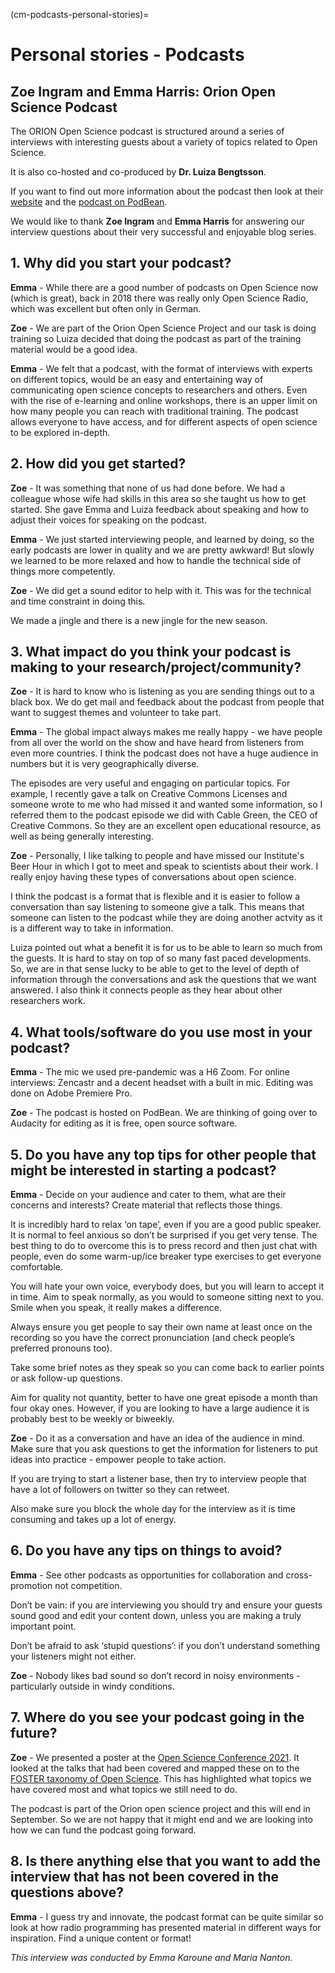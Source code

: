 (cm-podcasts-personal-stories)=
# Personal stories - Podcasts

## Zoe Ingram and Emma Harris: Orion Open Science Podcast

The ORION Open Science podcast is structured around a series of interviews with interesting guests about a variety of topics related to Open Science.

It is also co-hosted and co-produced by **Dr. Luiza Bengtsson**.

If you want to find out more information about the podcast then look at their [website](https://www.orion-openscience.eu/publications/training-materials/201902/podcasts) and the [podcast on PodBean](https://orionopenscience.podbean.com/).

We would like to thank **Zoe Ingram** and **Emma Harris** for answering our interview questions about their very successful and enjoyable blog series.

## 1. Why did you start your podcast?

**Emma** - While there are a good number of podcasts on Open Science now (which is great), back in 2018 there was really only Open Science Radio, which was excellent but often only in German.

**Zoe** - We are part of the Orion Open Science Project and our task is doing training so Luiza decided that doing the podcast as part of the training material would be a good idea.

**Emma** - We felt that a podcast, with the format of interviews with experts on different topics, would be an easy and entertaining way of communicating open science concepts to researchers and others. Even with the rise of e-learning and online workshops, there is an upper limit on how many people you can reach with traditional training. The podcast allows everyone to have access, and for different aspects of open science to be explored in-depth.

## 2. How did you get started?

**Zoe** - It was something that none of us had done before. We had a colleague whose wife had skills in this area so she taught us how to get started. She gave Emma and Luiza feedback about speaking and how to adjust their voices for speaking on the podcast.

**Emma** - We just started interviewing people, and learned by doing, so the early podcasts are lower in quality and we are pretty awkward! But slowly we learned to be more relaxed and how to handle the technical side of things more competently.

**Zoe** - We did get a sound editor to help with it. This was for the technical and time constraint in doing this.

We made a jingle and there is a new jingle for the new season.

## 3. What impact do you think your podcast is making to your research/project/community?

**Zoe** - It is hard to know who is listening as you are sending things out to a black box. We do get mail and feedback about the podcast from people that want to suggest themes and volunteer to take part.

**Emma** - The global impact always makes me really happy - we have people from all over the world on the show and have heard from listeners from even more countries. I think the podcast does not have a huge audience in numbers but it is very geographically diverse.

The episodes are very useful and engaging on particular topics. For example, I recently gave a talk on Creative Commons Licenses and someone wrote to me who had missed it and wanted some information, so I referred them to the podcast episode we did with Cable Green, the CEO of Creative Commons. So they are an excellent open educational resource, as well as being generally interesting.

**Zoe** - Personally, I like talking to people and have missed our Institute's Beer Hour in which I got to meet and speak to scientists about their work. I really enjoy having these types of conversations about open science.

I think the podcast is a format that is flexible and it is easier to follow a conversation than say listening to someone give a talk. This means that someone can listen to the podcast while they are doing another actvity as it is a different way to take in information.

Luiza pointed out what a benefit it is for us to be able to learn so much from the guests. It is hard to stay on top of so many fast paced developments. So, we are in that sense lucky to be able to get to the level of depth of information through the conversations and ask the questions that we want answered. I also think it connects people as they hear about other researchers work.

## 4. What tools/software do you use most in your podcast?

**Emma** - The mic we used pre-pandemic was a H6 Zoom. For online interviews: Zencastr and a decent headset with a built in mic. Editing was done on Adobe Premiere Pro.

**Zoe** - The podcast is hosted on PodBean. We are thinking of going over to Audacity for editing as it is free, open source software.

## 5. Do you have any top tips for other people that might be interested in starting a podcast?

**Emma** - Decide on your audience and cater to them, what are their concerns and interests? Create material that reflects those things.

It is incredibly hard to relax ‘on tape’, even if you are a good public speaker. It is normal to feel anxious so don’t be surprised if you get very tense. The best thing to do to overcome this is to press record and then just chat with people, even do some warm-up/ice breaker type exercises to get everyone comfortable.

You will hate your own voice, everybody does, but you will learn to accept it in time. Aim to speak normally, as you would to someone sitting next to you. Smile when you speak, it really makes a difference.

Always ensure you get people to say their own name at least once on the recording so you have the correct pronunciation (and check people’s preferred pronouns too).

Take some brief notes as they speak so you can come back to earlier points or ask follow-up questions.

Aim for quality not quantity, better to have one great episode a month than four okay ones. However, if you are looking to have a large audience it is probably best to be weekly or biweekly.

**Zoe** - Do it as a conversation and have an idea of the audience in mind. Make sure that you ask questions to get the information for listeners to put ideas into practice - empower people to take action.

If you are trying to start a listener base, then try to interview people that have a lot of followers on twitter so they can retweet.

Also make sure you block the whole day for the interview as it is time consuming and takes up a lot of energy.

## 6. Do you have any tips on things to avoid?

**Emma** - See other podcasts as opportunities for collaboration and cross-promotion not competition.

Don’t be vain: if you are interviewing you should try and ensure your guests sound good and edit your content down, unless you are making a truly important point.

Don’t be afraid to ask ‘stupid questions’: if you don’t understand something your listeners might not either.

**Zoe** - Nobody likes bad sound so don’t record in noisy environments - particularly outside in windy conditions.

## 7. Where do you see your podcast going in the future?

**Zoe** - We presented a poster at the [Open Science Conference 2021](https://www.open-science-conference.eu/). It looked at the talks that had been covered and mapped these on to the [FOSTER taxonomy of Open Science](https://www.fosteropenscience.eu/resources). This has highlighted what topics we have covered most and what topics we still need to do.

The podcast is part of the Orion open science project and this will end in September. So we are not happy that it might end and we are looking into how we can fund the podcast going forward.

## 8. Is there anything else that you want to add the interview that has not been covered in the questions above?

**Emma** - I guess try and innovate, the podcast format can be quite similar so look at how radio programming has presented material in different ways for inspiration. Find a unique content or format!

*This interview was conducted by Emma Karoune and Maria Nanton.*
